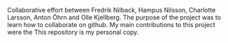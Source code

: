 Collaborative effort between Fredrik Nilback, Hampus Nilsson, Charlotte Larsson, Anton Öhrn and Olle Kjellberg.
The purpose of the project was to learn how to collaborate on github.
My main contributions to this project were the 
This repository is my personal copy. 
